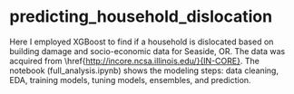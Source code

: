 # predicting_household_dislocation
Here I employed XGBoost to find if a household is dislocated based on building damage and socio-economic data for Seaside, OR. The data was acquired from \href{http://incore.ncsa.illinois.edu/}{IN-CORE}. The notebook (full_analysis.ipynb) shows the modeling steps: data cleaning, EDA, training models, tuning models, ensembles, and prediction.
